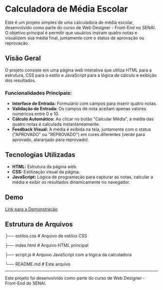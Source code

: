 # Calculadora de Média Escolar

Este é um projeto simples de uma calculadora de média escolar, desenvolvido como parte do curso de Web Designer - Front-End no SENAI. O objetivo principal é permitir que usuários insiram quatro notas e visualizem sua média final, juntamente com o status de aprovação ou reprovação.

## Visão Geral

O projeto consiste em uma página web interativa que utiliza HTML para a estrutura, CSS para o estilo e JavaScript para a lógica de cálculo e exibição dos resultados.

### Funcionalidades Principais:

* **Interface de Entrada:** Formulário com campos para inserir quatro notas.
* **Validação de Entrada:** Os campos de nota aceitam apenas valores numéricos entre 0 e 10.
* **Cálculo Automático:** Ao clicar no botão "Calcular Média", a média das quatro notas é calculada instantaneamente.
* **Feedback Visual:** A média é exibida na tela, juntamente com o status ("APROVADO" ou "REPROVADO") em cores diferentes (verde para aprovado, alaranjado para reprovado).

## Tecnologias Utilizadas

* **HTML:** Estrutura da página web.
* **CSS:** Estilização visual da página.
* **JavaScript:** Lógica de programação para capturar as notas, calcular a média e exibir os resultados dinamicamente no navegador.

## Demo
[Link para a Demonstração](https://brucsa.github.io/calcular-nota/)

## Estrutura de Arquivos

├── estilos.css        # Arquivo de estilos CSS

├── index.html        # Arquivo HTML principal

├── script.js        # Arquivo JavaScript com a lógica da calculadora

└── README.md         # Este arquivo

***
Este projeto foi desenvolvido como parte do curso de Web Designer - Front-End do SENAI.
